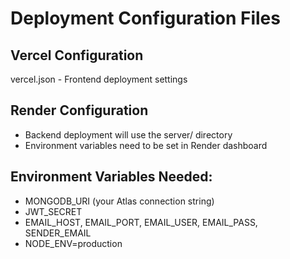 # Deployment Configuration Files

## Vercel Configuration
vercel.json - Frontend deployment settings

## Render Configuration
- Backend deployment will use the server/ directory
- Environment variables need to be set in Render dashboard

## Environment Variables Needed:
- MONGODB_URI (your Atlas connection string)
- JWT_SECRET 
- EMAIL_HOST, EMAIL_PORT, EMAIL_USER, EMAIL_PASS, SENDER_EMAIL
- NODE_ENV=production
